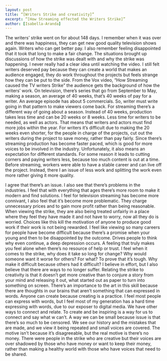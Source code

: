```yaml
---
layout: post
title: “[Writers Strike and creativity]”
excerpt: “[How Streaming effected the Writers Strike]”
author: [Isabella-Aranda]
---
```

The writers’ strike went on for about 148 days. I remember when it was over and there was happiness, they can get new good quality television shows again. Writers who can get better pay. I also remember feeling disappointed that it took that long to make a fair change. The situations brought up discussions of how the strike was dealt with and why the strike was happening. I never really had a clear idea until watching the video. I still felt writers deserved pay because they can create a world that makes an audience engaged, they do work throughout the projects but feels strange how they can be put to the side. From the Vox video, “How Streaming caused the TV writers Strike” the audience gets the background of how the writers’ work. On television, there’s series that go from September to May, making a season, an average of 40 weeks, that’s 40 weeks of pay for a writer. An average episode has about 5 commercials. So, writer must write going in that pattern to make viewers come back. For streaming there’s a different way of going about a season. Instead of 40 weeks, production takes less time and can be 20 weeks or 8 weeks. Less time for writers to be needed, as well as actors. That means that writers and actors must find more jobs within the year. For writers it’s difficult due to making the 20 weeks even shorter, for the people in charge of the projects, cut out the writers during the project to save money, rather than pay fairly. Since there’s streaming production has become faster paced, which is good for more voices to be involved in the industry. Unfortunately, it also means an expectation for different standards. For some reason it leads to cutting corners and paying writers less, because too much content is out at a time. Before streaming, workers were able to have a stable career and can live off the project. Instead, there I an issue of less work and splitting the work even more rather giving it more quality. 

I agree that there’s an issue. I also see that there’s problems in the industries. I feel that with everything that ages there’s more room to make it modern and find solutions. I feel for television streaming has become more connivant, I also feel that it’s become more problematic. They charge unnecessary prices and to gain more profit rather than being reasonable. When viewing the strike, they are also being treated unfairly in a place where they feel they have made it and not have to worry, now all they do is worried. Choices like this kill the motivation of anyone to produce good work if their work is not being rewarded. I feel like viewing so many careers for people have become difficult because there’s a promise when your young and then to be disappointed by the outcome. Drives people to think why even continue, a deep depression occurs. A feeling that truly makes you feel alone when there’s no resource of help or trust. I feel when it comes to the strike, why does it take so long for change? Why would someone want it worse for others? For what? To prove that it’s tough. Why make it difficult because others had it difficult? I believe in effort, but I also believe that there are ways to no longer suffer. Relating the strike to creativity is that it doesn’t get more creative than to conjure a story from your mind and releasing it out, what started out as paper to turn into something on screen. There’s an importance to the art in this skill because there are thoughts in our brains that aren’t something that can expressed in words. Anyone can create because creating is a practice. I feel most people can express with words, but I feel most of my generation has a hard time expressing with words, due to our exposer to digital media. We have other ways to connect and relate. To create and be inspiring is a way for us to connect and say what w can’t. A way we can be small because issue is that there’s so much to be censored. We see our history and the mistakes that are made, and we view it being repeated and small voices are covered. The motive isn’t because it’s disagreeable, but the real motive is there’s no money. There were people in the strike who are creative but their voices are over shadowed by those who have money or want to keep their money, rather than making a healthy world with those who have voices that need to be shared. 

